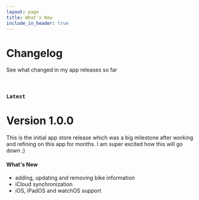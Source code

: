 ```yaml
---
layout: page
title: What's New
include_in_header: true
---
```


# Changelog
See what changed in my app releases so far

<br>

### `Latest`
# **Version 1.0.0**
This is the initial app store release which was a big milestone after working and refining on this app for months. I am super excited how this will go down ;) 

#### What's New
- adding, updating and removing bike information
- iCloud synchronization
- iOS, iPadOS and watchOS support

<br>

